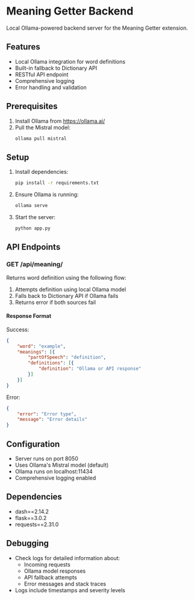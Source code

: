 # Meaning Getter Backend

Local Ollama-powered backend server for the Meaning Getter extension.

## Features
- Local Ollama integration for word definitions
- Built-in fallback to Dictionary API
- RESTful API endpoint
- Comprehensive logging
- Error handling and validation

## Prerequisites
1. Install Ollama from https://ollama.ai/
2. Pull the Mistral model:
   ```bash
   ollama pull mistral
   ```

## Setup
1. Install dependencies:
   ```bash
   pip install -r requirements.txt
   ```

2. Ensure Ollama is running:
   ```bash
   ollama serve
   ```

3. Start the server:
   ```bash
   python app.py
   ```

## API Endpoints

### GET /api/meaning/<word>
Returns word definition using the following flow:
1. Attempts definition using local Ollama model
2. Falls back to Dictionary API if Ollama fails
3. Returns error if both sources fail

#### Response Format
Success:
```json
{
    "word": "example",
    "meanings": [{
        "partOfSpeech": "definition",
        "definitions": [{
            "definition": "Ollama or API response"
        }]
    }]
}
```

Error:
```json
{
    "error": "Error type",
    "message": "Error details"
}
```

## Configuration
- Server runs on port 8050
- Uses Ollama's Mistral model (default)
- Ollama runs on localhost:11434
- Comprehensive logging enabled

## Dependencies
- dash==2.14.2
- flask==3.0.2
- requests==2.31.0

## Debugging
- Check logs for detailed information about:
  - Incoming requests
  - Ollama model responses
  - API fallback attempts
  - Error messages and stack traces
- Logs include timestamps and severity levels 